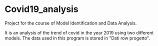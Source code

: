 # Covid19_analysis
Project for the course of Model Identification and Data Analysis.

It is an analysis of the trend of covid in the year 2019 using two different models.
The data used in this program is stored in "Dati row progetto".
